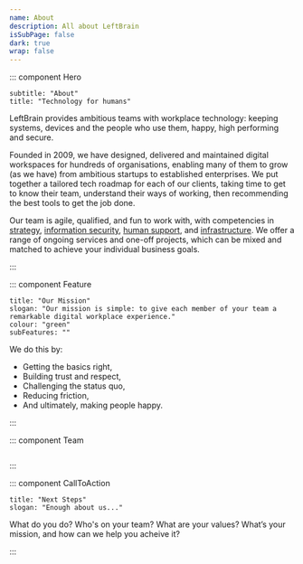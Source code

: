 ```yaml
---
name: About
description: All about LeftBrain
isSubPage: false
dark: true
wrap: false
---
```


::: component Hero
~~~
subtitle: "About"
title: "Technology for humans"
~~~

LeftBrain provides ambitious teams with workplace technology: keeping systems, devices and the people who use them, happy, high performing and secure. 

Founded in 2009, we have designed, delivered and maintained digital workspaces for hundreds of organisations, enabling many of them to grow (as we have) from ambitious startups to established enterprises. We put together a tailored tech roadmap for each of our clients, taking time to get to know their team, understand their ways of working, then recommending the best tools to get the job done. 

Our team is agile, qualified, and fun to work with, with competencies in [strategy](/services#strategy), [information security](/services#security), [human support](/services#support), and [infrastructure](/services#infrastructure). We offer a range of ongoing services and one-off projects, which can be mixed and matched to achieve your individual business goals.

:::

::: component Feature
~~~
title: "Our Mission"
slogan: "Our mission is simple: to give each member of your team a remarkable digital workplace experience."
colour: "green"
subFeatures: ""
~~~

We do this by:
* Getting the basics right,
* Building trust and respect,
* Challenging the status quo,
* Reducing friction,
* And ultimately, making people happy.

:::

::: component Team
~~~
~~~

:::


::: component CallToAction
~~~
title: "Next Steps"
slogan: "Enough about us..."
~~~

What do you do? Who's on your team? What are your values? What’s your mission, and how can we help you acheive it?



:::
